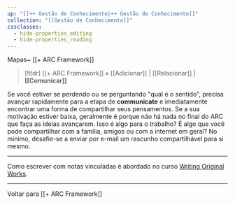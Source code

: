 ```yaml
---
up: "[[++ Gestão de Conhecimento|++ Gestão de Conhecimento]]"
collection: "[[Gestão de Conhecimento]]"
cssclasses:
  - hide-properties_editing
  - hide-properties_reading
---
```

Mapas~ [[+ ARC Framework]] 

> [!tldr] [[+ ARC Framework]] » [[Adicionar]] | [[Relacionar]] | **[[Comunicar]]** 

Se você estiver se perdendo ou se perguntando "qual é o sentido", precisa avançar rapidamente para a etapa de **communicate** e imediatamente encontrar uma forma de compartilhar seus pensamentos. Se a sua motivação estiver baixa, geralmente é porque não há nada no final do ARC que faça as ideias avançarem. Isso é algo para o trabalho? É algo que você pode compartilhar com a família, amigos ou com a internet em geral? No mínimo, desafie-se a enviar por e-mail um rascunho compartilhável para si mesmo.

---

Como escrever com notas vinculadas é abordado no curso [Writing Original Works](https://www.linkingyourthinking.com/wow). 

---

Voltar para [[+ ARC Framework]]